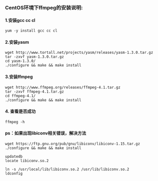### CentOS环境下ffmpeg的安装说明:

#### 1.安装gcc cc cl

```
yum -y install gcc cc cl
```

#### 2.安装yasm

```
wget http://www.tortall.net/projects/yasm/releases/yasm-1.3.0.tar.gz
tar -zxvf yasm-1.3.0.tar.gz
cd yasm-1.3.0/
./configure && make && make install
```

#### 3.安装ffmpeg

```
wget http://www.ffmpeg.org/releases/ffmpeg-4.1.tar.gz
tar -zxvf ffmpeg-4.1.tar.gz
cd ffmpeg-4.1/
./configure && make && make install
```
#### 4. 查看是否成功

```
ffmpeg -h
```

#### ps：如果出现libiconv相关错误，解决方法

```
wget https://ftp.gnu.org/pub/gnu/libiconv/libiconv-1.15.tar.gz 
./configure && make && make install

updatedb
locate libiconv.so.2

ln -s /usr/local/lib/libiconv.so.2 /usr/lib/libiconv.so.2
ldconfig
```
